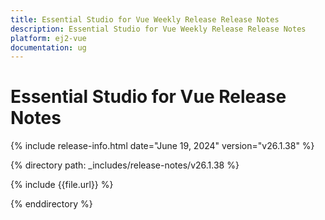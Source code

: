 ```yaml
---
title: Essential Studio for Vue Weekly Release Release Notes  
description: Essential Studio for Vue Weekly Release Release Notes  
platform: ej2-vue
documentation: ug
---
```


# Essential Studio for Vue  Release Notes  

{% include release-info.html date="June 19, 2024"  version="v26.1.38" %}

{% directory path: _includes/release-notes/v26.1.38 %}

{% include {{file.url}} %}

{% enddirectory %}